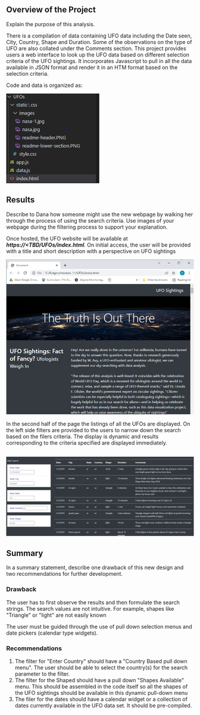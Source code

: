 ## Overview of the Project

Explain the purpose of this analysis.

There is a compilation of data containing UFO data including the Date seen, City, Country, Shape and Duration. Some of the observations on the type of UFO are also collated under the Comments section. This project provides users a web interface to look up the UFO data based on different selection criteria of the UFO sightings. It incorporates Javascript to pull in all the data available in JSON format and render it in an HTM format based on the selection criteria.

Code and data is organized as:

![Code-organization](static/css/images/Code-organization.PNG)

## Results

Describe to Dana how someone might use the new webpage by walking her through the process of using the search criteria. Use images of your webpage during the filtering process to support your explanation.

Once hosted, the UFO website will be available at ***https://<TBD/UFOs/index.html***. On initial access, the user will be provided with a title and short description with a perspective on UFO sightings

![readme-header](static/css/images/readme-header.PNG)



In the second half of the page the listings of all the UFOs are displayed. On the left side filters are provided to the users to narrow down the search based on the filers criteria. The display is dynamic and results corresponding to the criteria specified are displayed immediately.

## ![readme-lower-section](static/css/images/readme-lower-section.PNG)



## Summary

In a summary statement, describe one drawback of this new design and two recommendations for further development.

### Drawback

The user has to first observe the results and then formulate the search strings. The search values are not intuitive. For example, shapes like "Triangle" or "light" are not easily known

The user must be guided through the use of pull down selection menus and date pickers (calendar type widgets).

### Recommendations

1. The filter for "Enter Country" should have a "Country Based pull down menu". The user should be able to select the country(s) for the search parameter to the filter.
2. The filter for the Shaped should have a pull down "Shapes Available" menu. This should be assembled in the code itself so all the shapes of the UFO sightings should be available in this dynamic pull-down menu
3. The filer for the dates should have a calendar widget or a collection of dates currently available in the UFO data set. It should be pre-compiled.

